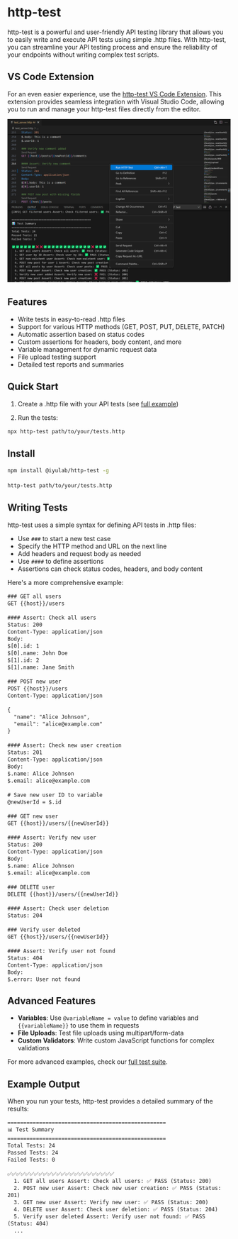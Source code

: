 # http-test

http-test is a powerful and user-friendly API testing library that allows you to easily write and execute API tests using simple .http files. With http-test, you can streamline your API testing process and ensure the reliability of your endpoints without writing complex test scripts.

## VS Code Extension

For an even easier experience, use the [http-test VS Code Extension](https://marketplace.visualstudio.com/items?itemName=iyulab.http-test). This extension provides seamless integration with Visual Studio Code, allowing you to run and manage your http-test files directly from the editor.

![VS Code Extension Screenshot](screenshot.png)

## Features

- Write tests in easy-to-read .http files
- Support for various HTTP methods (GET, POST, PUT, DELETE, PATCH)
- Automatic assertion based on status codes
- Custom assertions for headers, body content, and more
- Variable management for dynamic request data
- File upload testing support
- Detailed test reports and summaries

## Quick Start

1. Create a .http file with your API tests (see [full example](tests/test_server.http))

2. Run the tests:

```bash
npx http-test path/to/your/tests.http
```

## Install

```bash
npm install @iyulab/http-test -g

http-test path/to/your/tests.http
```

## Writing Tests

http-test uses a simple syntax for defining API tests in .http files:

- Use `###` to start a new test case
- Specify the HTTP method and URL on the next line
- Add headers and request body as needed
- Use `####` to define assertions
- Assertions can check status codes, headers, and body content

Here's a more comprehensive example:

```http
### GET all users
GET {{host}}/users

#### Assert: Check all users
Status: 200
Content-Type: application/json
Body:
$[0].id: 1
$[0].name: John Doe
$[1].id: 2
$[1].name: Jane Smith

### POST new user
POST {{host}}/users
Content-Type: application/json

{
  "name": "Alice Johnson",
  "email": "alice@example.com"
}

#### Assert: Check new user creation
Status: 201
Content-Type: application/json
Body:
$.name: Alice Johnson
$.email: alice@example.com

# Save new user ID to variable
@newUserId = $.id

### GET new user
GET {{host}}/users/{{newUserId}}

#### Assert: Verify new user
Status: 200
Content-Type: application/json
Body:
$.name: Alice Johnson
$.email: alice@example.com

### DELETE user
DELETE {{host}}/users/{{newUserId}}

#### Assert: Check user deletion
Status: 204

### Verify user deleted
GET {{host}}/users/{{newUserId}}

#### Assert: Verify user not found
Status: 404
Content-Type: application/json
Body:
$.error: User not found
```

## Advanced Features

- **Variables**: Use `@variableName = value` to define variables and `{{variableName}}` to use them in requests
- **File Uploads**: Test file uploads using multipart/form-data
- **Custom Validators**: Write custom JavaScript functions for complex validations

For more advanced examples, check our [full test suite](tests/test_server.http).

## Example Output

When you run your tests, http-test provides a detailed summary of the results:

```
==================================================
📊 Test Summary
==================================================
Total Tests: 24
Passed Tests: 24
Failed Tests: 0

✅✅✅✅✅✅✅✅✅✅✅✅✅✅✅✅✅✅✅✅✅✅✅✅
  1. GET all users Assert: Check all users: ✅ PASS (Status: 200)
  2. POST new user Assert: Check new user creation: ✅ PASS (Status: 201)
  3. GET new user Assert: Verify new user: ✅ PASS (Status: 200)
  4. DELETE user Assert: Check user deletion: ✅ PASS (Status: 204)
  5. Verify user deleted Assert: Verify user not found: ✅ PASS (Status: 404)
  ...
```
